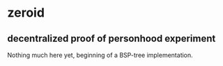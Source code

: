 # zeroid
## decentralized proof of personhood experiment

Nothing much here yet, beginning of a BSP-tree implementation.